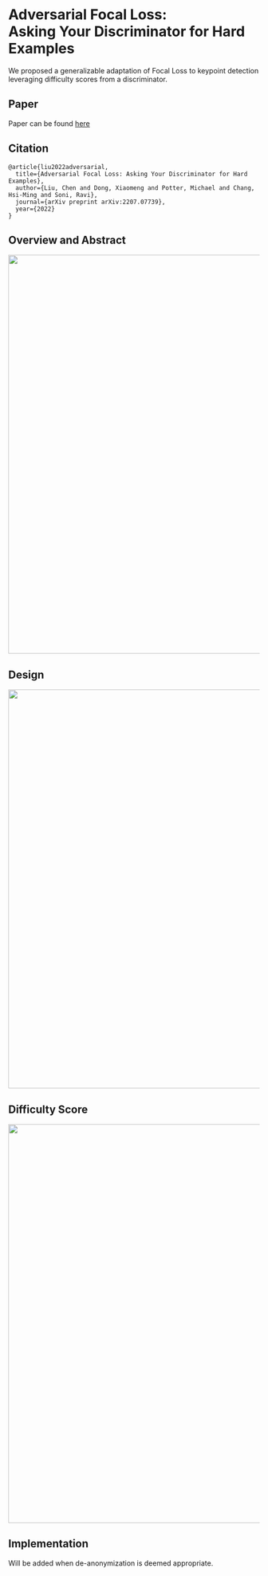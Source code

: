# Adversarial Focal Loss: <br>Asking Your Discriminator for Hard Examples
We proposed a generalizable adaptation of Focal Loss to keypoint detection leveraging difficulty scores from a discriminator.


## Paper
Paper can be found [here](https://arxiv.org/pdf/2207.07739.pdf)

## Citation
```
@article{liu2022adversarial,
  title={Adversarial Focal Loss: Asking Your Discriminator for Hard Examples},
  author={Liu, Chen and Dong, Xiaomeng and Potter, Michael and Chang, Hsi-Ming and Soni, Ravi},
  journal={arXiv preprint arXiv:2207.07739},
  year={2022}
}
```

## Overview and Abstract
<img src="https://github.com/ChenRaphaelLiu/AdversarialFocalLoss/blob/main/paper/github_display_01.png" width="800"/>

## Design
<img src="https://github.com/ChenRaphaelLiu/AdversarialFocalLoss/blob/main/paper/github_display_02.png" width="800"/>

## Difficulty Score
<img src="https://github.com/ChenRaphaelLiu/AdversarialFocalLoss/blob/main/paper/github_display_03.png" width="800"/>

## Implementation
Will be added when de-anonymization is deemed appropriate.
